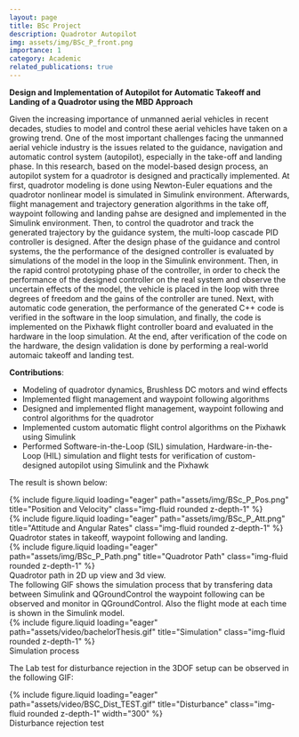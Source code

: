 ```yaml
---
layout: page
title: BSc Project
description: Quadrotor Autopilot 
img: assets/img/BSc_P_front.png
importance: 1
category: Academic
related_publications: true
---
```

**Design and Implementation of Autopilot for Automatic Takeoff and Landing of a Quadrotor using the MBD Approach**

Given the increasing importance of unmanned aerial vehicles in recent decades, studies to model and control these aerial vehicles have taken on a growing trend. One of the most important challenges facing the unmanned aerial vehicle industry is the issues related to the guidance, navigation and automatic control system (autopilot), especially in the take-off and landing phase. In this research, based on the model-based design process, an autopilot system for a quadrotor is designed and practically implemented. At first, quadrotor modeling is done using Newton-Euler equations and the quadrotor nonlinear model is simulated in Simulink environment. Afterwards, flight management and trajectory generation algorithms in the take off, waypoint following and landing pahse are designed and implemented in the Simulink environment. Then, to control the quadrotor and track the  generated trajectory by the guidance system, the multi-loop cascade PID controller is designed. After the design phase of the guidance and control systems, the the performance of the designed controller is evaluated by simulations of the model in the loop in the Simulink environment. Then, in the rapid control prototyping phase of the controller, in order to check the performance of the designed controller on the real system and observe the uncertain effects of the model, the vehicle is placed in the loop with three degrees of freedom and the gains of the controller are tuned. Next, with automatic code generation, the performance of the generated C++ code is verified in the software in the loop simulation, and finally, the code is implemented on the Pixhawk flight controller board and evaluated in the hardware in the loop simulation. At the end, after verification of the code on the hardware, the design validation is done by performing a real-world automaic takeoff and landing test. 

**Contributions**:
* Modeling of quadrotor dynamics, Brushless DC motors and wind effects
* Implemented flight management and waypoint following algorithms
* Designed and implemented flight management, waypoint following and control algorithms for the quadrotor
* Implemented custom automatic flight control algorithms on the Pixhawk using Simulink
* Performed Software-in-the-Loop (SIL) simulation, Hardware-in-the-Loop (HIL) simulation and flight tests for verification of custom-designed autopilot using Simulink and the Pixhawk

The result is shown below:
<div class="row">
    <div class="col-sm mt-3 mt-md-0">
        {% include figure.liquid loading="eager" path="assets/img/BSc_P_Pos.png" title="Position and Velocity" class="img-fluid rounded z-depth-1" %}
    </div>
    <div class="col-sm mt-3 mt-md-0">
        {% include figure.liquid loading="eager" path="assets/img/BSc_P_Att.png" title="Attitude and Angular Rates" class="img-fluid rounded z-depth-1" %}
    </div>
</div>
<div class="caption">
    Quadrotor states in takeoff, waypoint following and landing.
</div>
<div class="row">
    <div class="col-sm mt-3 mt-md-0">
        {% include figure.liquid loading="eager" path="assets/img/BSc_P_Path.png" title="Quadrotor Path" class="img-fluid rounded z-depth-1" %}
<div class="caption">
    Quadrotor path in 2D up view and 3d view.
</div>
The following GIF shows the simulation process that by transfering data between Simulink and QGroundControl the waypoint following can be observed and monitor in QGroundControl. Also the flight mode at each time is shown in the Simulink model.
<div class="row">
    <div class="col-sm mt-3 mt-md-0">
        {% include figure.liquid loading="eager" path="assets/video/bachelorThesis.gif" title="Simulation" class="img-fluid rounded z-depth-1" %}
<div class="caption">
    Simulation process 
</div>

The Lab test for disturbance rejection in the 3DOF setup can be observed in the following GIF:
<div class="row">
    <div class="col-sm d-flex justify-content-center mt-3 mt-md-0">
        {% include figure.liquid loading="eager" path="assets/video/BSC_Dist_TEST.gif" title="Disturbance" class="img-fluid rounded z-depth-1" width="300" %}
<div class="caption">
    Disturbance rejection test 
</div>
